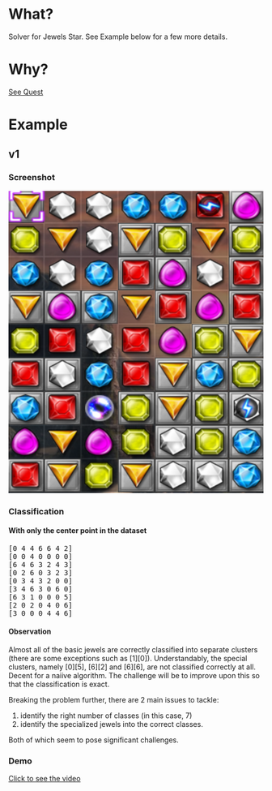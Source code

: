 # What? #
Solver for Jewels Star. See Example below for a few more details. 

# Why? #
[See Quest](https://gist.github.com/vbhavsar/a080073aa427b53c2e73)


# Example #

## v1 ##
### Screenshot ####
![Sample data](https://raw.githubusercontent.com/vbhavsar/JewelsStarSolver/master/resources/samples/jewel.png)

### Classification ###
#### With only the center point in the dataset ####
<pre>
[0 4 4 6 6 4 2]
[0 0 4 0 0 0 0]
[6 4 6 3 2 4 3]
[0 2 6 0 3 2 3]
[0 3 4 3 2 0 0]
[3 4 6 3 0 6 0]
[6 3 1 0 0 0 5]
[2 0 2 0 4 0 6]
[3 0 0 0 4 4 6]
</pre>

#### Observation ####
Almost all of the basic jewels are correctly classified into separate clusters (there are some exceptions such as [1][0]). Understandably, the special clusters, namely [0][5], [6][2] and [6][6], are not classified correctly at all. Decent for a naiive algorithm. The challenge will be to improve upon this so that the classification is exact.

Breaking the problem further, there are 2 main issues to tackle:
1. identify the right number of classes (in this case, 7) 
2. identify the specialized jewels into the correct classes. 

Both of which seem to pose significant challenges.

### Demo ###
[Click to see the video](http://youtu.be/89ODh3fhpTY)

